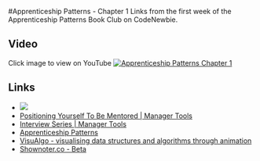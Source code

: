 #Apprenticeship Patterns - Chapter 1
Links from the first week of the Apprenticeship Patterns Book Club on CodeNewbie.
## Video
Click image to view on YouTube
[![Apprenticeship Patterns Chapter 1](http://img.youtube.com/vi/RMsCOKjg3AQ/0.jpg)](http://www.youtube.com/watch?v=RMsCOKjg3AQ)

## Links
* ![](http://orm-chimera-prod.s3.amazonaws.com/1234000001813/figs/web/appp_frontmap.png)
* [Positioning Yourself To Be Mentored | Manager Tools](https://www.manager-tools.com/2013/08/positioning-yourself-be-mentored)
* [Interview Series | Manager Tools](https://www.manager-tools.com/products/interview-series)
* [Apprenticeship Patterns](http://chimera.labs.oreilly.com/books/1234000001813/index.html)
* [VisuAlgo - visualising data structures and algorithms through animation](http://visualgo.net/)
* [Shownoter.co - Beta](http://shownoter.co/)

